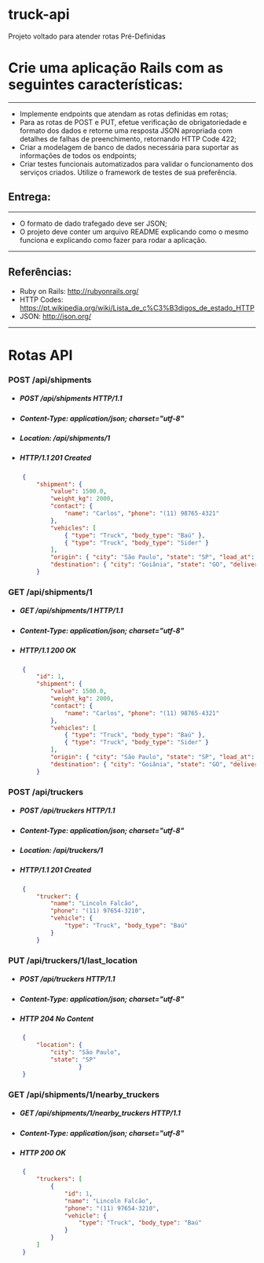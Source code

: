 # truck-api
Projeto voltado para atender rotas Pré-Definidas


# Crie uma aplicação Rails com as seguintes características:
---
* Implemente endpoints que atendam as rotas definidas em rotas;
* Para as rotas de POST e PUT, efetue verificação de obrigatoriedade e formato dos dados e retorne uma resposta JSON apropriada com detalhes de falhas de preenchimento, retornando HTTP Code 422;
* Criar a modelagem de banco de dados necessária para suportar  as informações de todos os endpoints;
* Criar testes funcionais automatizados para validar o funcionamento dos serviços criados. Utilize o framework de testes de sua preferência.
## Entrega:
---
* O formato de dado trafegado deve ser JSON;
* O projeto deve conter um arquivo README explicando como o mesmo funciona e explicando como fazer para rodar a aplicação.
---
## Referências:
* Ruby on Rails: <http://rubyonrails.org/>
* HTTP Codes: <https://pt.wikipedia.org/wiki/Lista_de_c%C3%B3digos_de_estado_HTTP>
* JSON: <http://json.org/>
---
# Rotas API

### POST /api/shipments 
* #####  POST /api/shipments HTTP/1.1
* #####  Content-Type: application/json; charset="utf-8"
* ##### Location: /api/shipments/1
* ##### HTTP/1.1 201 Created
> 
```json
    {
        "shipment": {
            "value": 1500.0,
            "weight_kg": 2000,
            "contact": {
                "name": "Carlos", "phone": "(11) 98765-4321"
            },
            "vehicles": [
                { "type": "Truck", "body_type": "Baú" },
                { "type": "Truck", "body_type": "Sider" }
            ],
            "origin": { "city": "São Paulo", "state": "SP", "load_at": "2017-09-25" },
            "destination": { "city": "Goiânia", "state": "GO", "deliver_at": "2017-09-29" },
        }
```

### GET /api/shipments/1  
* #####  GET /api/shipments/1 HTTP/1.1
* #####  Content-Type: application/json; charset="utf-8"
* ##### HTTP/1.1 200 OK
> 
```json
    {
        "id": 1,
        "shipment": {
            "value": 1500.0,
            "weight_kg": 2000,
            "contact": {
                "name": "Carlos", "phone": "(11) 98765-4321"
            },
            "vehicles": [
                { "type": "Truck", "body_type": "Baú" },
                { "type": "Truck", "body_type": "Sider" }
            ],
            "origin": { "city": "São Paulo", "state": "SP", "load_at": "2017-09-25" },
            "destination": { "city": "Goiânia", "state": "GO", "deliver_at": "2017-09-29" },
        }
```

### POST /api/truckers
* #####  POST /api/truckers HTTP/1.1
* #####  Content-Type: application/json; charset="utf-8"
* ##### Location: /api/truckers/1
* ##### HTTP/1.1 201 Created
> 
```json
    {
        "trucker": {
            "name": "Lincoln Falcão",
            "phone": "(11) 97654-3210",
            "vehicle": {
                "type": "Truck", "body_type": "Baú"
            }
        }
```










### PUT /api/truckers/1/last_location
* #####  POST /api/truckers HTTP/1.1
* #####  Content-Type: application/json; charset="utf-8"
* ##### HTTP 204 No Content
> 
```json
    {
        "location": {
            "city": "São Paulo",
            "state": "SP"
                    }   
    }
```



### GET /api/shipments/1/nearby_truckers
* #####  GET /api/shipments/1/nearby_truckers HTTP/1.1
* #####  Content-Type: application/json; charset="utf-8"
* ##### HTTP 200 OK
> 
```json
    {
        "truckers": [
            {
                "id": 1,
                "name": "Lincoln Falcão",
                "phone": "(11) 97654-3210",
                "vehicle": {
                    "type": "Truck", "body_type": "Baú"
                }
            }
        ]
    }
```




